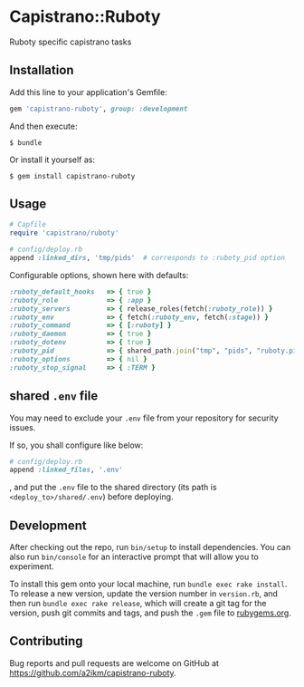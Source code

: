 # Capistrano::Ruboty

Ruboty specific capistrano tasks

## Installation

Add this line to your application's Gemfile:

```ruby
gem 'capistrano-ruboty', group: :development
```

And then execute:

    $ bundle

Or install it yourself as:

    $ gem install capistrano-ruboty

## Usage

```ruby
# Capfile
require 'capistrano/ruboty'
```

```ruby
# config/deploy.rb
append :linked_dirs, 'tmp/pids'  # corresponds to :ruboty_pid option
```

Configurable options, shown here with defaults:

```ruby
:ruboty_default_hooks   => { true }
:ruboty_role            => { :app }
:ruboty_servers         => { release_roles(fetch(:ruboty_role)) }
:ruboty_env             => { fetch(:ruboty_env, fetch(:stage)) }
:ruboty_command         => { [:ruboty] }
:ruboty_daemon          => { true }
:ruboty_dotenv          => { true }
:ruboty_pid             => { shared_path.join("tmp", "pids", "ruboty.pid") }
:ruboty_options         => { nil }
:ruboty_stop_signal     => { :TERM }
```

## shared `.env` file

You may need to exclude your `.env` file from your repository for security issues.

If so, you shall configure like below:

```ruby
# config/deploy.rb
append :linked_files, '.env'
```

, and put the `.env` file to the shared directory (its path is `<deploy_to>/shared/.env`) before deploying.

## Development

After checking out the repo, run `bin/setup` to install dependencies. You can also run `bin/console` for an interactive prompt that will allow you to experiment.

To install this gem onto your local machine, run `bundle exec rake install`. To release a new version, update the version number in `version.rb`, and then run `bundle exec rake release`, which will create a git tag for the version, push git commits and tags, and push the `.gem` file to [rubygems.org](https://rubygems.org).

## Contributing

Bug reports and pull requests are welcome on GitHub at https://github.com/a2ikm/capistrano-ruboty.

